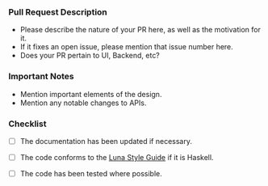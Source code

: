 ### Pull Request Description

- Please describe the nature of your PR here, as well as the motivation for it.
- If it fixes an open issue, please mention that issue number here. 
- Does your PR pertain to UI, Backend, etc?

### Important Notes

- Mention important elements of the design.
- Mention any notable changes to APIs. 

### Checklist

- [ ] The documentation has been updated if necessary.
- [ ] The code conforms to the [Luna Style Guide](https://github.com/luna/wiki/blob/master/code-style/01.general.md) if it is Haskell.
- [ ] The code has been tested where possible.

